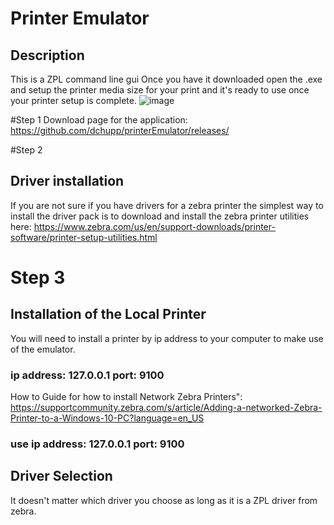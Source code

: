 # Printer Emulator

## Description
This is a ZPL command line gui
Once you have it downloaded open the .exe and setup the printer media size for your print and it's ready to use once your printer setup is complete.
![image](https://github.com/user-attachments/assets/560add85-fa33-4368-957e-d5fb2afd7f9e)

#Step 1
Download page for the application:
https://github.com/dchupp/printerEmulator/releases/

#Step 2

## Driver installation
If you are not sure if you have drivers for a zebra printer the simplest way to install the driver pack is to download and install the zebra printer utilities here:
https://www.zebra.com/us/en/support-downloads/printer-software/printer-setup-utilities.html

# Step 3
## Installation of the Local Printer
You will need to install a printer by ip address to your computer to make use of the emulator.

### ip address: 127.0.0.1  port: 9100

How to Guide for how to install Network Zebra Printers":
https://supportcommunity.zebra.com/s/article/Adding-a-networked-Zebra-Printer-to-a-Windows-10-PC?language=en_US 
### use ip address: 127.0.0.1  port: 9100

## Driver Selection
It doesn't matter which driver you choose as long as it is a ZPL driver from zebra.


